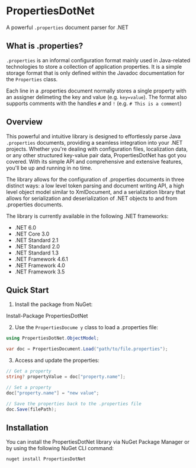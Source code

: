 # PropertiesDotNet
A powerful `.properties` document parser for .NET

## What is .properties?
`.properties` is an informal configuration format mainly used in Java-related technologies to store a collection of application properties. It is a simple storage format that is only defined within the Javadoc documentation for the `Properties` class.

Each line in a .properties document normally stores a single property with an assigner delimeting the key and value (e.g. `key=value`). The format also supports comments with the handles `#` and `!` (e.g. `# This is a comment`)

## Overview
This powerful and intuitive library is designed to effortlessly parse Java `.properties` documents, providing a seamless integration into your .NET projects. Whether you're dealing with configuration files, localization data, or any other structured key-value pair data, PropertiesDotNet has got you covered. With its simple API and comprehensive and extensive features, you'll be up and running in no time.

The library allows for the configuration of .properties documents in three distinct ways: a low level token parsing and document writing API, a high level object model similar to XmlDocument, and a serialization library that allows for serialization and deserialization of .NET objects to and from .properties documents.

The library is currently available in the following .NET frameworks:
 
* .NET 6.0 
* .NET Core 3.0
* .NET Standard 2.1
* .NET Standard 2.0
* .NET Standard 1.3
* .NET Framework 4.6.1
* .NET Framework 4.0
* .NET Framework 3.5

## Quick Start

1. Install the package from NuGet:

Install-Package PropertiesDotNet

2. Use the `PropertiesDocume y` class to load a .properties file:

```csharp
using PropertiesDotNet.ObjectModel;

var doc = PropertiesDocument.Load("path/to/file.properties");
```

3. Access and update the properties:

```csharp
// Get a property
string? propertyValue = doc["property.name"];

// Set a property
doc["property.name"] = "new value";

// Save the properties back to the .properties file
doc.Save(filePath);
```

## Installation
You can install the PropertiesDotNet library via NuGet Package Manager or by using the following NuGet CLI command:
```bash
nuget install PropertiesDotNet
